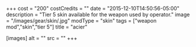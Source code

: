 +++
cost = "200"
costCredits = ""
date = "2015-12-10T14:50:56-05:00"
description = "Tier 5 skin available for the weapon used by operator."
image = "/images/gear/skin/.jpg"
modType = "skin"
tags = ["weapon mod","skin","tier 5"]
title = "acier"

[images]
  alt = ""
  src = ""
+++
